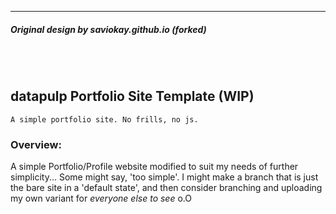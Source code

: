 

---


##### Original design by saviokay.github.io (forked)

<br/><br/>

## datapulp Portfolio Site Template (WIP)

`A simple portfolio site. No frills, no js.`

### Overview:
A simple Portfolio/Profile website modified to suit my needs of further simplicity...
Some might say, 'too simple'.
I might make a branch that is just the bare site in a 'default state', and then consider branching and uploading my own variant for _everyone else to see_ o.O


